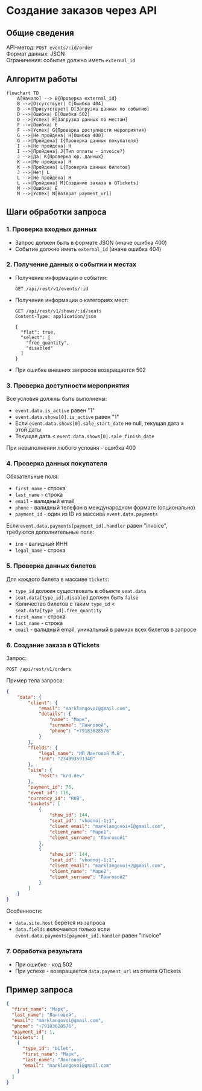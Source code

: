 # Создание заказов через API

## Общие сведения
API-метод: `POST events/:id/order`  
Формат данных: JSON  
Ограничения: событие должно иметь `external_id`

## Алгоритм работы

```mermaid
flowchart TD
    A[Начало] --> B{Проверка external_id}
    B -->|Отсутствует| C[Ошибка 404]
    B -->|Присутствует| D[Загрузка данных по событию]
    D -->|Ошибка| E[Ошибка 502]
    D -->|Успех| F[Загрузка данных по местам]
    F -->|Ошибка| E
    F -->|Успех| G{Проверка доступности мероприятия}
    G -->|Не пройдена| H[Ошибка 400]
    G -->|Пройдена| I{Проверка данных покупателя}
    I -->|Не пройдена| H
    I -->|Пройдена| J{Тип оплаты - invoice?}
    J -->|Да| K{Проверка юр. данных}
    K -->|Не пройдена| H
    K -->|Пройдена| L{Проверка данных билетов}
    J -->|Нет| L
    L -->|Не пройдена| H
    L -->|Пройдена| M[Создание заказа в QTickets]
    M -->|Ошибка| E
    M -->|Успех| N[Возврат payment_url]
```

## Шаги обработки запроса

### 1. Проверка входных данных
- Запрос должен быть в формате JSON (иначе ошибка 400)
- Событие должно иметь `external_id` (иначе ошибка 404)

### 2. Получение данных о событии и местах
- Получение информации о событии:
  ```
  GET /api/rest/v1/events/:id
  ```
- Получение информации о категориях мест:
  ```
  GET /api/rest/v1/shows/:id/seats
  Content-Type: application/json
  
  {
    "flat": true,
    "select": [
      "free_quantity",
      "disabled"
    ]
  }
  ```
- При ошибке внешних запросов возвращается 502

### 3. Проверка доступности мероприятия
Все условия должны быть выполнены:
- `event.data.is_active` равен "1"
- `event.data.shows[0].is_active` равен "1"
- Если `event.data.shows[0].sale_start_date` не null, текущая дата ≥ этой даты
- Текущая дата < `event.data.shows[0].sale_finish_date`

При невыполнении любого условия - ошибка 400

### 4. Проверка данных покупателя
Обязательные поля:
- `first_name` - строка
- `last_name` - строка
- `email` - валидный email
- `phone` - валидный телефон в международном формате (опционально)
- `payment_id` - один из ID из массива `event.data.payments`

Если `event.data.payments[payment_id].handler` равен "invoice", требуются дополнительные поля:
- `inn` - валидный ИНН
- `legal_name` - строка

### 5. Проверка данных билетов
Для каждого билета в массиве `tickets`:
- `type_id` должен существовать в объекте `seat.data`
- `seat.data[type_id].disabled` должен быть `false`
- Количество билетов с таким `type_id` < `seat.data[type_id].free_quantity`
- `first_name` - строка
- `last_name` - строка
- `email` - валидный email, уникальный в рамках всех билетов в запросе

### 6. Создание заказа в QTickets
Запрос:
```
POST /api/rest/v1/orders
```

Пример тела запроса:
```json
{
    "data": {
        "client": {
            "email": "marklangovoi@gmail.com",
            "details": {
                "name": "Марк",
                "surname": "Ланговой",
                "phone": "+79183628576"
            }
        },
        "fields": {
            "legal_name": "ИП Ланговой М.В",
            "inn": "234993591340"
        },
        "site": {
            "host": "krd.dev"
        },
        "payment_id": 76,
        "event_id": 116,
        "currency_id": "RUB",
        "baskets": [
            {
                "show_id": 144,
                "seat_id": "vhodnoj-1;1",
                "client_email": "marklangovoi+1@gmail.com",
                "client_name": "Марк1",
                "client_surname": "Ланговой1"
            },
            {
                "show_id": 144,
                "seat_id": "vhodnoj-1;1",
                "client_email": "marklangovoi+2@gmail.com",
                "client_name": "Марк2",
                "client_surname": "Ланговой2"
            }
        ]
    }
}
```

Особенности:
- `data.site.host` берётся из запроса
- `data.fields` включается только если `event.data.payments[payment_id].handler` равен "invoice"

### 7. Обработка результата
- При ошибке - код 502
- При успехе - возвращается `data.payment_url` из ответа QTickets

## Пример запроса
```json
{
  "first_name": "Марк",
  "last_name": "Ланговой",
  "email": "marklangovoi@gmail.com",
  "phone": "+79183628576",
  "payment_id": 1,
  "tickets": [
    {
      "type_id": "bilet",
      "first_name": "Марк",
      "last_name": "Ланговой",
      "email": "marklangovoi@gmail.com"
    }
  ]
}
```
